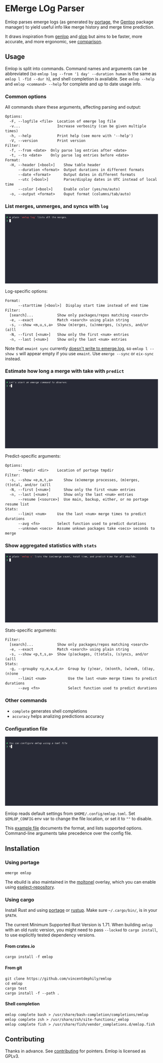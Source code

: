 # EMerge LOg Parser

Emlop parses emerge logs (as generated by [portage](https://wiki.gentoo.org/wiki/Project:Portage),
the [Gentoo](https://www.gentoo.org/) package manager) to yield useful info like merge history and
merge time prediction.

It draws inspiration from [genlop](https://github.com/gentoo-perl/genlop) and
[qlop](https://github.com/gentoo/portage-utils) but aims to be faster, more accurate, and more
ergonomic, see [comparison](docs/COMPARISON.md).

## Usage

Emlop is split into commands. Command names and arguments can be abbreviated (so `emlop log --from
'1 day' --duration human` is the same as `emlop l -f1d --dur h`), and shell completion is
available. See `emlop --help` and `emlop <command> --help` for complete and up to date usage info.

### Common options

All commands share these arguments, affecting parsing and output:

    Options:
      -F, --logfile <file>  Location of emerge log file
      -v...                 Increase verbosity (can be given multiple times)
      -h, --help            Print help (see more with '--help')
      -V, --version         Print version
    Filter:
      -f, --from <date>  Only parse log entries after <date>
      -t, --to <date>    Only parse log entries before <date>
    Format:
      -H, --header [<bool>]    Show table header
          --duration <format>  Output durations in different formats
          --date <format>      Output dates in different formats
          --utc [<bool>]       Parse/display dates in UTC instead of local time
          --color [<bool>]     Enable color (yes/no/auto)
      -o, --output <format>    Ouput format (columns/tab/auto)

### List merges, unmerges, and syncs  with `log`

![Log demo](log.webp)

Log-specific options:

    Format:
          --starttime [<bool>]  Display start time instead of end time
    Filter:
      [search]...           Show only packages/repos matching <search>
      -e, --exact           Match <search> using plain string
      -s, --show <m,u,s,a>  Show (m)erges, (u)nmerges, (s)yncs, and/or (a)ll
      -N, --first [<num>]   Show only the first <num> entries
      -n, --last [<num>]    Show only the last <num> entries

Note that `emaint sync` currently [doesn't write to emerge.log](https://bugs.gentoo.org/553788), so
`emlop l --show s` will appear empty if you use `emaint`. Use `emerge --sync` or `eix-sync` instead.

### Estimate how long a merge with take with `predict`

![Predict demo](predict.webp)

Predict-specific arguments:

    Options:
          --tmpdir <dir>    Location of portage tmpdir
    Filter:
      -s, --show <e,m,t,a>     Show (e)emerge processes, (m)erges, (t)otal, and/or (a)ll
      -N, --first [<num>]      Show only the first <num> entries
      -n, --last [<num>]       Show only the last <num> entries
          --resume [<source>]  Use main, backup, either, or no portage resume list
    Stats:
          --limit <num>     Use the last <num> merge times to predict durations
          --avg <fn>        Select function used to predict durations
          --unknown <secs>  Assume unkown packages take <secs> seconds to merge

### Show aggregated statistics with `stats`

![Stats demo](stats.webp)

Stats-specific arguments:

    Filter:
      [search]...           Show only packages/repos matching <search>
      -e, --exact           Match <search> using plain string
      -s, --show <p,t,s,a>  Show (p)ackages, (t)otals, (s)yncs, and/or (a)ll
    Stats:
      -g, --groupby <y,m,w,d,n>  Group by (y)ear, (m)onth, (w)eek, (d)ay, (n)one
          --limit <num>          Use the last <num> merge times to predict durations
          --avg <fn>             Select function used to predict durations

### Other commands

* `complete` generates shell completions
* `accuracy` helps analizing predictions accuracy

### Configuration file

![Config demo](config.webp)

Emlop reads default settings from `$HOME/.config/emlop.toml`. Set `$EMLOP_CONFIG` env var to change
the file location, or set it to  `""` to disable.

This [example file](emlop.toml) documents the format, and lists supported options. Command-line
arguments take precedence over the config file.

## Installation

### Using portage

    emerge emlop

The ebuild is also maintained in the [moltonel](https://github.com/vincentdephily/moltonel-ebuilds)
overlay, which you can enable using
[eselect-repository](https://wiki.gentoo.org/wiki/Eselect/Repository).

### Using cargo

Install Rust and using [portage](https://wiki.gentoo.org/wiki/Rust) or
[rustup](https://www.rust-lang.org/en-US/install.html). Make sure `~/.cargo/bin/`, is in your
`$PATH`.

The current Minimum Supported Rust Version is 1.71. When building `emlop` with an old rustc version,
you might need to pass `--locked` to `cargo install`, to use explicitly tested dependency versions.

#### From crates.io

    cargo install -f emlop

#### From git

    git clone https://github.com/vincentdephily/emlop
    cd emlop
    cargo test
    cargo install -f --path .

#### Shell completion

    emlop complete bash > /usr/share/bash-completion/completions/emlop
    emlop complete zsh > /usr/share/zsh/site-functions/_emlop
    emlop complete fish > /usr/share/fish/vendor_completions.d/emlop.fish

## Contributing

Thanks in advance. See [contributing](docs/CONTRIBUTING.md) for pointers. Emlop is licensed as GPLv3.
